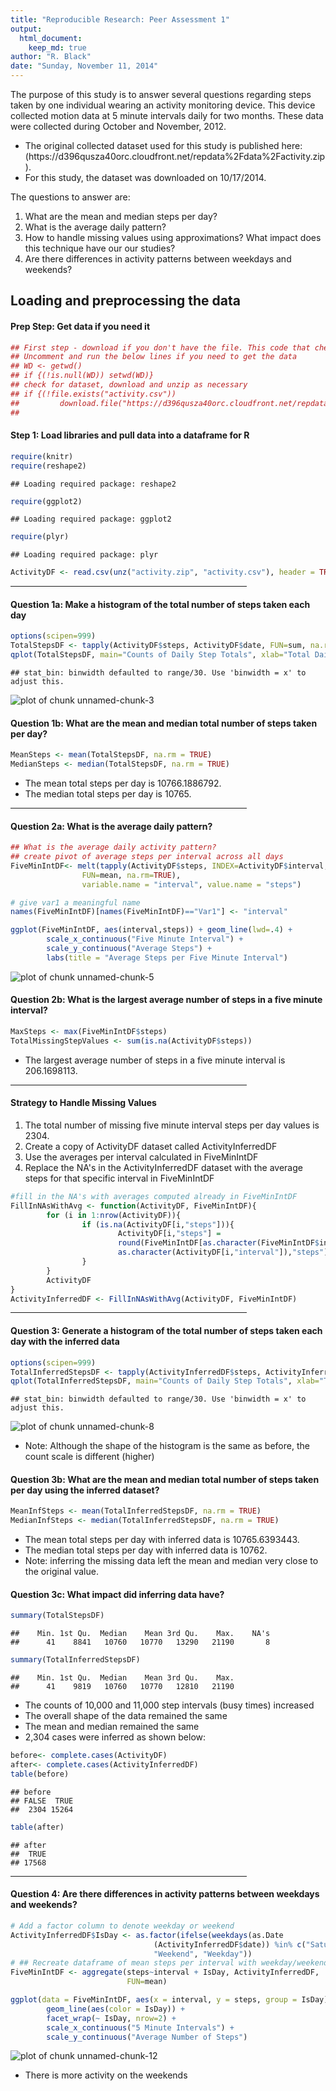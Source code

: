 ```yaml
---
title: "Reproducible Research: Peer Assessment 1"
output: 
  html_document:
    keep_md: true
author: "R. Black"
date: "Sunday, November 11, 2014"
---
```

The purpose of this study is to answer several questions regarding steps taken by one individual wearing an activity monitoring device. This device collected motion data at 5 minute intervals daily for two months.  These data were collected during October and November, 2012. 

<ul>
<li>The original collected dataset used for this study is published here: (https://d396qusza40orc.cloudfront.net/repdata%2Fdata%2Factivity.zip).</li>
<li>For this study, the dataset was downloaded on 10/17/2014.</li>
</ul>
The questions to answer are:
<ol>
<li>What are the mean and median steps per day?</li>
<li>What is the average daily pattern?</li>
<li>How to handle missing values using approximations?  What impact does this technique have our our studies?</li>
<li>Are there differences in activity patterns between weekdays and weekends?</li>
</ol>

## Loading and preprocessing the data
<h4>Prep Step: Get data if you need it</h4>

```r
## First step - download if you don't have the file. This code that checks for the dataset and downloads it as necessary.
## Uncomment and run the below lines if you need to get the data
## WD <- getwd()
## if {(!is.null(WD)) setwd(WD)}
## check for dataset, download and unzip as necessary
## if {(!file.exists("activity.csv"))
##         download.file("https://d396qusza40orc.cloudfront.net/repdata%2Fdata%2Factivity.zip", "activity.zip" )
##         
```
<h4>Step 1: Load libraries and pull data into a dataframe for R</h4>

```r
require(knitr)
require(reshape2)
```

```
## Loading required package: reshape2
```

```r
require(ggplot2)
```

```
## Loading required package: ggplot2
```

```r
require(plyr)
```

```
## Loading required package: plyr
```

```r
ActivityDF <- read.csv(unz("activity.zip", "activity.csv"), header = TRUE)
```
<hr width="75%"> 
<h4>Question 1a: Make a histogram of the total number of steps taken each day</h4>

```r
options(scipen=999)
TotalStepsDF <- tapply(ActivityDF$steps, ActivityDF$date, FUN=sum, na.rm=FALSE)
qplot(TotalStepsDF, main="Counts of Daily Step Totals", xlab="Total Daily Steps",geom="histogram")
```

```
## stat_bin: binwidth defaulted to range/30. Use 'binwidth = x' to adjust this.
```

![plot of chunk unnamed-chunk-3](figure/unnamed-chunk-3-1.png) 
<h4>Question 1b: What are the mean and median total number of steps taken per day?</h4>

```r
MeanSteps <- mean(TotalStepsDF, na.rm = TRUE)
MedianSteps <- median(TotalStepsDF, na.rm = TRUE)
```
<ul>
<li>The mean total steps per day is 10766.1886792.</li>
<li>The median total steps per day is 10765.</li>
</ul>
<hr width="75%"> 
<h4>Question 2a: What is the average daily pattern?</h4>

```r
## What is the average daily activity pattern?
## create pivot of average steps per interval across all days
FiveMinIntDF<- melt(tapply(ActivityDF$steps, INDEX=ActivityDF$interval, 
                FUN=mean, na.rm=TRUE), 
                variable.name = "interval", value.name = "steps")

# give var1 a meaningful name
names(FiveMinIntDF)[names(FiveMinIntDF)=="Var1"] <- "interval"

ggplot(FiveMinIntDF, aes(interval,steps)) + geom_line(lwd=.4) + 
        scale_x_continuous("Five Minute Interval") + 
        scale_y_continuous("Average Steps") +
        labs(title = "Average Steps per Five Minute Interval")
```

![plot of chunk unnamed-chunk-5](figure/unnamed-chunk-5-1.png) 

<h4>Question 2b: What is the largest average number of steps in a five minute interval?</h4>

```r
MaxSteps <- max(FiveMinIntDF$steps)
TotalMissingStepValues <- sum(is.na(ActivityDF$steps))
```
<ul>
<li>The largest average number of steps in a five minute interval is 206.1698113.</li>
</ul>
<hr width="75%"> 
<h4>Strategy to Handle Missing Values</h4>
<ol>
<li> The total number of missing five minute interval steps per day values is 2304.</li>
<li> Create a copy of ActivityDF dataset called ActivityInferredDF</li>
<li> Use the averages per interval calculated in FiveMinIntDF</li>
<li> Replace the NA's in the ActivityInferredDF dataset with the average steps for that specific interval in FiveMinIntDF</li>
</ol>

```r
#fill in the NA's with averages computed already in FiveMinIntDF
FillInNAsWithAvg <- function(ActivityDF, FiveMinIntDF){
        for (i in 1:nrow(ActivityDF)){
                if (is.na(ActivityDF[i,"steps"])){
                        ActivityDF[i,"steps"] = 
                        round(FiveMinIntDF[as.character(FiveMinIntDF$interval) == 
                        as.character(ActivityDF[i,"interval"]),"steps"])
                }
        }
        ActivityDF   
}
ActivityInferredDF <- FillInNAsWithAvg(ActivityDF, FiveMinIntDF)
```
<hr width="75%"> 
<h4>Question 3: Generate a histogram of the total number of steps taken each day with the inferred data</h4>

```r
options(scipen=999)
TotalInferredStepsDF <- tapply(ActivityInferredDF$steps, ActivityInferredDF$date, FUN=sum, na.rm=FALSE)
qplot(TotalInferredStepsDF, main="Counts of Daily Step Totals", xlab="Total Daily Steps",geom="histogram")
```

```
## stat_bin: binwidth defaulted to range/30. Use 'binwidth = x' to adjust this.
```

![plot of chunk unnamed-chunk-8](figure/unnamed-chunk-8-1.png) 
<ul>
<li>Note: Although the shape of the histogram is the same as before, the count scale is different (higher)</li>
</ul>

<h4>Question 3b: What are the mean and median total number of steps taken per day using the inferred dataset?</h4>

```r
MeanInfSteps <- mean(TotalInferredStepsDF, na.rm = TRUE)
MedianInfSteps <- median(TotalInferredStepsDF, na.rm = TRUE)
```
<ul>
<li>The mean total steps per day with inferred data is 10765.6393443.</li>
<li>The median total steps per day with inferred data is 10762.</li>
<li>Note: inferring the missing data left the mean and median very close to the original value.</li>
</ul>
<h4>Question 3c: What impact did inferring data have?</h4>

```r
summary(TotalStepsDF)
```

```
##    Min. 1st Qu.  Median    Mean 3rd Qu.    Max.    NA's 
##      41    8841   10760   10770   13290   21190       8
```

```r
summary(TotalInferredStepsDF)
```

```
##    Min. 1st Qu.  Median    Mean 3rd Qu.    Max. 
##      41    9819   10760   10770   12810   21190
```
<ul>
<li>The counts of 10,000 and 11,000 step intervals (busy times) increased</li>
<li>The overall shape of the data remained the same</li>
<li>The mean and median remained the same</li>
<li>2,304 cases were inferred as shown below:</li>
</ul>

```r
before<- complete.cases(ActivityDF)
after<- complete.cases(ActivityInferredDF)
table(before)
```

```
## before
## FALSE  TRUE 
##  2304 15264
```

```r
table(after)
```

```
## after
##  TRUE 
## 17568
```
<hr width="75%"> 
<h4>Question 4: Are there differences in activity patterns between weekdays and weekends?</h4>

```r
# Add a factor column to denote weekday or weekend 
ActivityInferredDF$IsDay <- as.factor(ifelse(weekdays(as.Date
                                (ActivityInferredDF$date)) %in% c("Saturday","Sunday"),
                                "Weekend", "Weekday")) 
# ## Recreate dataframe of mean steps per interval with weekday/weekend info
FiveMinIntDF <- aggregate(steps~interval + IsDay, ActivityInferredDF,
                          FUN=mean)

ggplot(data = FiveMinIntDF, aes(x = interval, y = steps, group = IsDay)) + geom_line(lwd=.3) + 
        geom_line(aes(color = IsDay)) +
        facet_wrap(~ IsDay, nrow=2) + 
        scale_x_continuous("5 Minute Intervals") + 
        scale_y_continuous("Average Number of Steps")
```

![plot of chunk unnamed-chunk-12](figure/unnamed-chunk-12-1.png) 
<ul>
<li>There is more activity on the weekends</li>
</ul>
